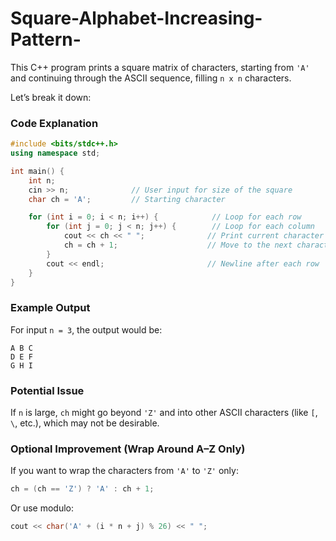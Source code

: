 ﻿# Square-Alphabet-Increasing-Pattern-

This C++ program prints a square matrix of characters, starting from `'A'` and continuing through the ASCII sequence, filling `n x n` characters.

Let’s break it down:

### Code Explanation

```cpp
#include <bits/stdc++.h>
using namespace std;

int main() {
    int n;
    cin >> n;              // User input for size of the square
    char ch = 'A';         // Starting character

    for (int i = 0; i < n; i++) {            // Loop for each row
        for (int j = 0; j < n; j++) {        // Loop for each column
            cout << ch << " ";              // Print current character
            ch = ch + 1;                    // Move to the next character in ASCII
        }
        cout << endl;                       // Newline after each row
    }
}
```

### Example Output

For input `n = 3`, the output would be:

```
A B C 
D E F 
G H I 
```

### Potential Issue

If `n` is large, `ch` might go beyond `'Z'` and into other ASCII characters (like `[`, `\`, etc.), which may not be desirable.

### Optional Improvement (Wrap Around A–Z Only)

If you want to wrap the characters from `'A'` to `'Z'` only:

```cpp
ch = (ch == 'Z') ? 'A' : ch + 1;
```

Or use modulo:

```cpp
cout << char('A' + (i * n + j) % 26) << " ";
```

